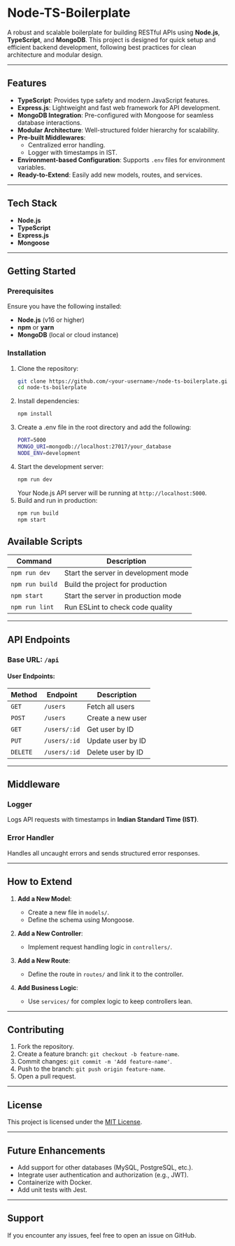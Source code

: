 # Node-TS-Boilerplate

A robust and scalable boilerplate for building RESTful APIs using **Node.js**, **TypeScript**, and **MongoDB**. This project is designed for quick setup and efficient backend development, following best practices for clean architecture and modular design.

---

## Features

- **TypeScript**: Provides type safety and modern JavaScript features.
- **Express.js**: Lightweight and fast web framework for API development.
- **MongoDB Integration**: Pre-configured with Mongoose for seamless database interactions.
- **Modular Architecture**: Well-structured folder hierarchy for scalability.
- **Pre-built Middlewares**:
  - Centralized error handling.
  - Logger with timestamps in IST.
- **Environment-based Configuration**: Supports `.env` files for environment variables.
- **Ready-to-Extend**: Easily add new models, routes, and services.

---

## Tech Stack

- **Node.js**
- **TypeScript**
- **Express.js**
- **Mongoose**

---

## Getting Started

### Prerequisites

Ensure you have the following installed:

- **Node.js** (v16 or higher)
- **npm** or **yarn**
- **MongoDB** (local or cloud instance)

### Installation

1. Clone the repository:
   ```bash
   git clone https://github.com/<your-username>/node-ts-boilerplate.git
   cd node-ts-boilerplate
   ```
2. Install dependencies:
   ```bash
   npm install
   ```
3. Create a .env file in the root directory and add the following:
   ```bash
   PORT=5000
   MONGO_URI=mongodb://localhost:27017/your_database
   NODE_ENV=development
   ```
4. Start the development server:
   ```bash
   npm run dev
   ```
   Your Node.js API server will be running at `http://localhost:5000`.
5. Build and run in production:
   ```bash
   npm run build
   npm start
   ```

## Available Scripts

| Command         | Description                          |
| --------------- | ------------------------------------ |
| `npm run dev`   | Start the server in development mode |
| `npm run build` | Build the project for production     |
| `npm start`     | Start the server in production mode  |
| `npm run lint`  | Run ESLint to check code quality     |

---

## API Endpoints

### Base URL: `/api`

#### User Endpoints:

| Method   | Endpoint     | Description       |
| -------- | ------------ | ----------------- |
| `GET`    | `/users`     | Fetch all users   |
| `POST`   | `/users`     | Create a new user |
| `GET`    | `/users/:id` | Get user by ID    |
| `PUT`    | `/users/:id` | Update user by ID |
| `DELETE` | `/users/:id` | Delete user by ID |

---

## Middleware

### Logger

Logs API requests with timestamps in **Indian Standard Time (IST)**.

### Error Handler

Handles all uncaught errors and sends structured error responses.

---

## How to Extend

1. **Add a New Model**:

   - Create a new file in `models/`.
   - Define the schema using Mongoose.

2. **Add a New Controller**:

   - Implement request handling logic in `controllers/`.

3. **Add a New Route**:

   - Define the route in `routes/` and link it to the controller.

4. **Add Business Logic**:
   - Use `services/` for complex logic to keep controllers lean.

---

## Contributing

1. Fork the repository.
2. Create a feature branch: `git checkout -b feature-name`.
3. Commit changes: `git commit -m 'Add feature-name'`.
4. Push to the branch: `git push origin feature-name`.
5. Open a pull request.

---

## License

This project is licensed under the [MIT License](LICENSE).

---

## Future Enhancements

- Add support for other databases (MySQL, PostgreSQL, etc.).
- Integrate user authentication and authorization (e.g., JWT).
- Containerize with Docker.
- Add unit tests with Jest.

---

## Support

If you encounter any issues, feel free to open an issue on GitHub.

